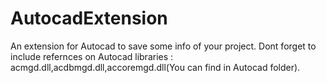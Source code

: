 # AutocadExtension
An extension for Autocad to save some info of your project.
Dont forget to include refernces on Autocad libraries : acmgd.dll,acdbmgd.dll,accoremgd.dll(You can find in Autocad folder).
